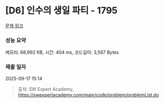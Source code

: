 # [D6] 인수의 생일 파티 - 1795 

[문제 링크](https://swexpertacademy.com/main/code/problem/problemDetail.do?contestProbId=AV4xuqCqBeUDFAUx) 

### 성능 요약

메모리: 68,992 KB, 시간: 404 ms, 코드길이: 3,567 Bytes

### 제출 일자

2025-09-17 15:14



> 출처: SW Expert Academy, https://swexpertacademy.com/main/code/problem/problemList.do
